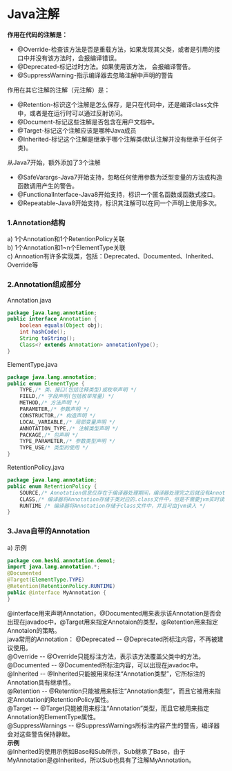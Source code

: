 # Java注解  
**作用在代码的注解是：**  
- @Override-检查该方法是否是重载方法，如果发现其父类，或者是引用的接口中并没有该方法时，会报编译错误。
- @Deprecated-标记过时方法。如果使用该方法， 会报编译警告。
- @SuppressWarning-指示编译器去忽略注解中声明的警告  

作用在其它注解的注解（元注解）是：  
- @Retention-标识这个注解是怎么保存，是只在代码中，还是编译class文件中，或者是在运行时可以通过反射访问。
- @Document-标记这些注解是否包含在用户文档中。
- @Target-标记这个注解应该是哪种Java成员
- @Inherited-标记这个注解是继承于哪个注解类(默认注解并没有继承于任何子类)。  

从Java7开始，额外添加了3个注解  
- @SafeVarargs-Java7开始支持，忽略任何使用参数为泛型变量的方法或构造函数调用产生的警告。
- @FunctionalInterface-Java8开始支持，标识一个匿名函数或函数式接口。
- @Repeatable-Java8开始支持，标识其注解可以在同一个声明上使用多次。  

### 1.Annotation结构  
a) 1个Annotation和1个RetentionPolicy关联  
b) 1个Annotation和1~n个ElementType关联  
c) Annoation有许多实现类，包括：Deprecated、Documented、Inherited、Override等  

### 2.Annotation组成部分
Annotation.java  
```java
package java.lang.annotation;
public interface Annotation {
    boolean equals(Object obj);
    int hashCode();
    String toString();
    Class<? extends Annotation> annotationType();
}
```
ElementType.java
```java
package java.lang.annotation;
public enum ElementType {
    TYPE,/* 类、接口(包括注释类型)或枚举声明 */
    FIELD,/* 字段声明(包括枚举常量) */
    METHOD,/* 方法声明 */
    PARAMETER,/* 参数声明 */
    CONSTRUCTOR,/* 构造声明 */
    LOCAL_VARIABLE,/* 局部变量声明 */
    ANNOTATION_TYPE,/* 注解类型声明 */
    PACKAGE,/* 包声明 */
    TYPE_PARAMETER,/* 参数类型声明 */
    TYPE_USE/* 类型的使用 */
}
```
RetentionPolicy.java  
```java
package java.lang.annotation;
public enum RetentionPolicy {
    SOURCE,/* Annotation信息仅存在于编译器处理期间，编译器处理完之后就没有Annotaion信息了 */
    CLASS,/* 编译器将Annotation存储于类对应的.class文件中，但是不需要jvm实时读取，默认行为 */
    RUNTIME /* 编译器将Annotation存储于class文件中，并且可由jvm读入 */
}
```
### 3.Java自带的Annotation
a) 示例
```java
package com.heshi.annotation.demo1;
import java.lang.annotation.*;
@Documented
@Target(ElementType.TYPE)
@Retention(RetentionPolicy.RUNTIME)
public @interface MyAnnotation {
}
```
@interface用来声明Annotation，@Documented用来表示该Annotation是否会出现在javadoc中，@Target用来指定Annotaion的类型，@Retention用来指定Annotaion的策略。  
java常用的Annotation：
@Deprecated -- @Deprecated所标注内容，不再被建议使用。  
@Override -- @Override只能标注方法，表示该方法覆盖父类中的方法。  
@Documented -- @Documented所标注内容，可以出现在javadoc中。  
@Inherited -- @Inherited只能被用来标注“Annotation类型”，它所标注的Annotation具有继承性。  
@Retention -- @Retention只能被用来标注“Annotation类型”，而且它被用来指定Annotation的RetentionPolicy属性。  
@Target -- @Target只能被用来标注“Annotation”类型，而且它被用来指定Annotation的ElementType属性。  
@SuppressWarnings -- @SuppressWarnings所标注内容产生的警告，编译器会对这些警告保持静默。  
**示例**  
@Inherited的使用示例如Base和Sub所示，Sub继承了Base，由于MyAnnotation是@Inherited，所以Sub也具有了注解MyAnnotation。  
